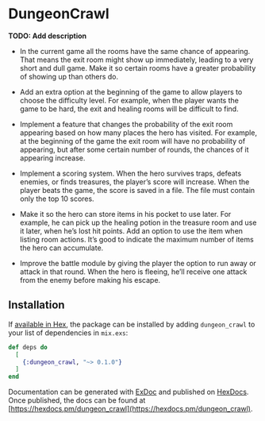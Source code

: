 # DungeonCrawl

**TODO: Add description**
 * In the current game all the rooms have the same chance of appearing.
That means the exit room might show up immediately, leading to a very
short and dull game. Make it so certain rooms have a greater probability
of showing up than others do.

 * Add an extra option at the beginning of the game to allow players to choose
the difficulty level. For example, when the player wants the game to be
hard, the exit and healing rooms will be difficult to find.

 * Implement a feature that changes the probability of the exit room
appearing based on how many places the hero has visited. For example,
at the beginning of the game the exit room will have no probability of
appearing, but after some certain number of rounds, the chances of it
appearing increase.

 * Implement a scoring system. When the hero survives traps, defeats enemies,
or finds treasures, the player’s score will increase. When the player
beats the game, the score is saved in a file. The file must contain only the
top 10 scores.

 * Make it so the hero can store items in his pocket to use later. For example,
he can pick up the healing potion in the treasure room and use it later,
when he’s lost hit points. Add an option to use the item when listing room
actions. It’s good to indicate the maximum number of items the hero can
accumulate.

 * Improve the battle module by giving the player the option to run away or
attack in that round. When the hero is fleeing, he’ll receive one attack
from the enemy before making his escape.

## Installation

If [available in Hex](https://hex.pm/docs/publish), the package can be installed
by adding `dungeon_crawl` to your list of dependencies in `mix.exs`:

```elixir
def deps do
  [
    {:dungeon_crawl, "~> 0.1.0"}
  ]
end
```

Documentation can be generated with [ExDoc](https://github.com/elixir-lang/ex_doc)
and published on [HexDocs](https://hexdocs.pm). Once published, the docs can
be found at [https://hexdocs.pm/dungeon_crawl](https://hexdocs.pm/dungeon_crawl).

